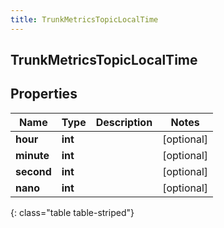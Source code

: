 ```yaml
---
title: TrunkMetricsTopicLocalTime
---
```

## TrunkMetricsTopicLocalTime

## Properties

|Name | Type | Description | Notes|
|------------ | ------------- | ------------- | -------------|
| **hour** | **int** |  | [optional] |
| **minute** | **int** |  | [optional] |
| **second** | **int** |  | [optional] |
| **nano** | **int** |  | [optional] |
{: class="table table-striped"}


